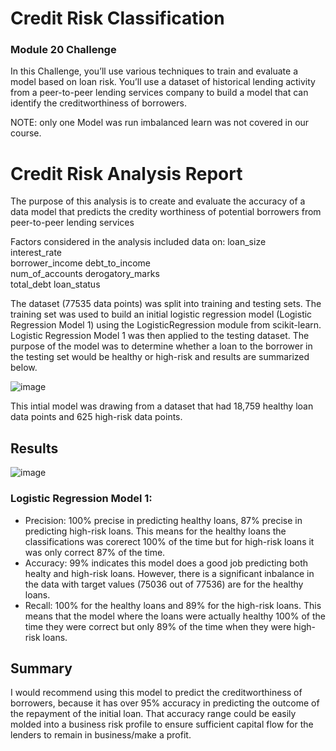 # Credit Risk Classification
### Module 20 Challenge
In this Challenge, you’ll use various techniques to train and evaluate a model based on loan risk. You’ll use a dataset of historical lending 
activity from a peer-to-peer lending services company to build a model that can identify the creditworthiness of borrowers.

NOTE: only one Model was run imbalanced learn was not covered in our course. 
# Credit Risk Analysis Report 
The purpose of this analysis is to create and evaluate the accuracy of a data model that predicts the credity worthiness of potential borrowers from peer-to-peer lending services

Factors considered in the analysis included data on:
loan_size	
interest_rate	
borrower_income	
debt_to_income	
num_of_accounts	
derogatory_marks	
total_debt
loan_status

The dataset (77535 data points) was split into training and testing sets. The training set was used to build an initial logistic regression model (Logistic Regression Model 1) using the LogisticRegression module from scikit-learn. Logistic Regression Model 1 was then applied to the testing dataset. 
The purpose of the model was to determine whether a loan to the borrower in the testing set would be healthy or high-risk and results are summarized below.
	        
![image](https://github.com/bathl01/credit_risk_classification_20/assets/145512041/08a81654-57cc-4795-95a9-173281966c7b)


This intial model was drawing from a dataset that had 18,759 healthy loan data points and 625 high-risk data points. 

## Results
![image](https://github.com/bathl01/credit_risk_classification_20/assets/145512041/28975e8a-a8fb-4e1b-a116-fc3349a1a994)

  
### Logistic Regression Model 1:
* Precision: 100% precise in predicting healthy loans, 87% precise in predicting high-risk loans. This means for the healthy loans the classifications was corerect 100% of the time but for high-risk loans it was only correct 87% of the time.
* Accuracy: 99% indicates this model does a good job predicting both healty and high-risk loans.  However, there is a significant inbalance in the data with target values (75036 out of 77536) are for the healthy loans.
* Recall: 100% for the healthy loans and 89% for the high-risk loans. This means that the model where the loans were actually healthy 100% of the time they were correct but only 89% of the time when they were high-risk loans.
 
## Summary
I would recommend using this model to predict the creditworthiness of borrowers, because it has over 95% accuracy in predicting the outcome of the repayment of the initial loan. That accuracy range could be easily molded into a business risk profile to ensure sufficient capital 
flow for the lenders to remain in business/make a profit.
